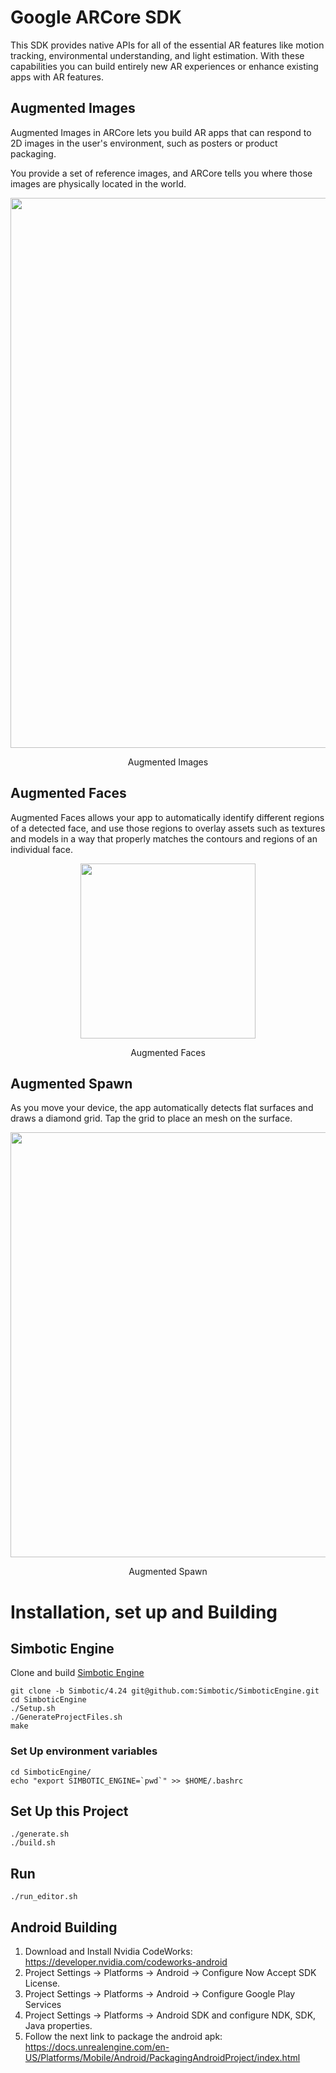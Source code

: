 Google ARCore SDK
=====================

This SDK provides native APIs for all of the essential AR features like motion tracking, environmental understanding, and light estimation. With these capabilities you can build entirely new AR experiences or enhance existing apps with AR features.


## Augmented Images

Augmented Images in ARCore lets you build AR apps that can respond to 2D images in the user's environment, such as posters or product packaging.

You provide a set of reference images, and ARCore tells you where those images are physically located in the world.

<p align="center"> 
    <img src="README/AugmentedImages.gif" width="880">
     <p align="center">Augmented Images</p>
</p>


## Augmented Faces

Augmented Faces allows your app to automatically identify different regions of a detected face, and use those regions to overlay assets such as textures and models in a way that properly matches the contours and regions of an individual face.

<p align="center"> 
    <img src="README/facemeshexample.gif" width="280">
     <p align="center">Augmented Faces</p>
</p>

## Augmented Spawn

As you move your device, the app automatically detects flat surfaces and draws a diamond grid. Tap the grid to place an mesh on the surface.

<p align="center"> 
    <img src="README/Spawn.gif" width="680">
     <p align="center">Augmented Spawn</p>
</p>

# Installation, set up and Building

## Simbotic Engine

Clone and build [Simbotic Engine](https://github.com/Simbotic/SimboticEngine)

```
git clone -b Simbotic/4.24 git@github.com:Simbotic/SimboticEngine.git
cd SimboticEngine
./Setup.sh
./GenerateProjectFiles.sh
make
```
### Set Up environment variables

```
cd SimboticEngine/
echo "export SIMBOTIC_ENGINE=`pwd`" >> $HOME/.bashrc
```

## Set Up this Project

```
./generate.sh
./build.sh 
```
## Run

```
./run_editor.sh
```
## Android Building

1. Download and Install Nvidia CodeWorks: https://developer.nvidia.com/codeworks-android
2. Project Settings -> Platforms -> Android -> Configure Now Accept SDK License.
3. Project Settings -> Platforms -> Android -> Configure Google Play Services
4. Project Settings -> Platforms -> Android SDK and configure NDK, SDK, Java properties.
5. Follow the next link to package the android apk: https://docs.unrealengine.com/en-US/Platforms/Mobile/Android/PackagingAndroidProject/index.html